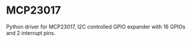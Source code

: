 # MCP23017
Python driver for MCP23017, I2C controlled GPIO expander with 16 GPIOs and 2 interrupt pins.
